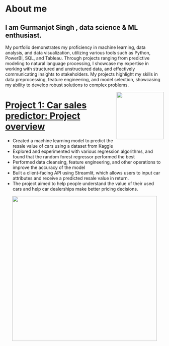# About me
## I am Gurmanjot Singh , data science & ML enthusiast.
My portfolio demonstrates my proficiency in machine learning, data analysis, and data visualization, utilizing various tools such as Python, PowerBI, SQL, and Tableau. Through projects ranging from predictive modeling to natural language processing, I showcase my expertise in working with structured and unstructured data, and effectively communicating insights to stakeholders. My projects highlight my skills in data preprocessing, feature engineering, and model selection, showcasing my ability to develop robust solutions to complex problems.

<img align="right" width="150" height="150" src="https://github.com/Gurmancheema/Portfolio/blob/main/resized.jpg">


# [Project 1: Car sales predictor: Project overview](https://github.com/Gurmancheema/Car-Sales-Predictor-WebApp-using-Random-Forest-Regressor)

- Created a machine learning model to predict the resale value of cars using a dataset from Kaggle
- Explored and experimented with various regression algorithms, and found that the random forest regressor performed the best
- Performed data cleansing, feature engineering, and other operations to improve the accuracy of the model
- Built a client-facing API using Streamlit, which allows users to input car attributes and receive a predicted resale value in return.
- The project aimed to help people understand the value of their used cars and help car dealerships make better pricing decisions.
    
<p align="center">
  <img width="460" height="460" src="https://github.com/Gurmancheema/Portfolio/blob/main/images/webapi%20.png">
</p>
